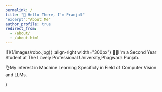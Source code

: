 ```yaml
---
permalink: /
title: "👋 Hello There, I'm Pranjal"
"excerpt":"About Me"
author_profile: true
redirect_from: 
  - /about/
  - /about.html
---
```


![]((/images/robo.jpg){
  :align-right width="300px"}
  👨‍🎓I'm a Second Year Student at The Lovely Professional University,Phagwara Punjab.

  👌My interest in Machine Learning Specificly in Field of Computer Vision and LLMs.

)